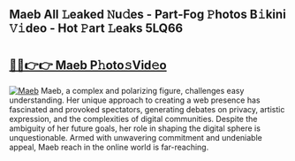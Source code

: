 ## Maeb All 𝙻eaked 𝙽u𝚍es - Part-Fog 𝙿hotos B𝚒kini 𝚅𝚒deo - Hot 𝙿art 𝙻eaks 5LQ66

# <h2><a href="http://ld0ikf.urlbe.top/?page=Maeb">🔗🔗👉👉 Maeb P𝚑oto𝚜Vid𝚎o</a></h2>

[![Maeb](https://i.imgur.com/eBuTRDB.gif)](http://ld0ikf.urlbe.top/?page=Maeb)
Maeb, a complex and polarizing figure, challenges easy understanding. Her unique approach to creating a web presence has fascinated and provoked spectators, generating debates on privacy, artistic expression, and the complexities of digital communities. Despite the ambiguity of her future goals, her role in shaping the digital sphere is unquestionable. Armed with unwavering commitment and undeniable appeal, Maeb reach in the online world is far-reaching.
